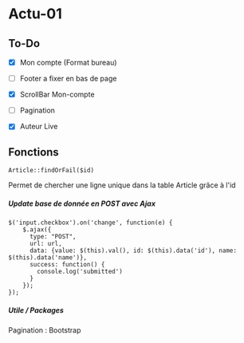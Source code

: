 # Actu-01

## To-Do

- [x] Mon compte (Format bureau)
- [ ] Footer a fixer en bas de page
- [x] ScrollBar Mon-compte
- [ ] Pagination
- [x] Auteur Live


## Fonctions 

``` Article::findOrFail($id) ```

Permet de chercher une ligne unique dans la table Article grâce à l'id




##### Update base de donnée en POST avec Ajax

```
$('input.checkbox').on('change', function(e) {
    $.ajax({
      type: "POST",
      url: url,
      data: {value: $(this).val(), id: $(this).data('id'), name: $(this).data('name')},
      success: function() {
        console.log('submitted')
      }
    });
});
```

##### Utile / Packages

Pagination : Bootstrap



